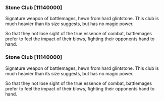 ### Stone Club [11140000]

Signature weapon of battlemages, hewn from hard glintstone. This club is much heavier than its size suggests, but has no magic power.

So that they not lose sight of the true essence of combat, battlemages prefer to feel the impact of their blows, fighting their opponents hand to hand.### Stone Club [11140000]

Signature weapon of battlemages, hewn from hard glintstone. This club is much heavier than its size suggests, but has no magic power.

So that they not lose sight of the true essence of combat, battlemages prefer to feel the impact of their blows, fighting their opponents hand to hand.